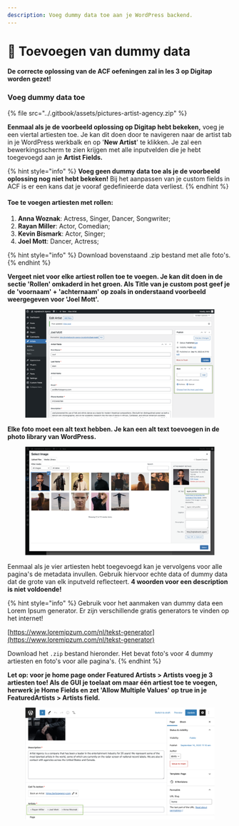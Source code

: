 ```yaml
---
description: Voeg dummy data toe aan je WordPress backend.
---
```


# 🔦 Toevoegen van dummy data

#### De correcte oplossing van de ACF oefeningen zal in les 3 op Digitap worden gezet!

### Voeg dummy data toe

{% file src="../.gitbook/assets/pictures-artist-agency.zip" %}

**Eenmaal als je de voorbeeld oplossing op Digitap hebt bekeken,** voeg je een viertal artiesten toe. Je kan dit doen door te navigeren naar de artist tab in je WordPress werkbalk en op '**New Artist**' te klikken. Je zal een bewerkingsscherm te zien krijgen met alle inputvelden die je hebt toegevoegd aan je **Artist Fields.**

{% hint style="info" %}
**Voeg geen dummy data toe als je de voorbeeld oplossing nog niet hebt bekeken!** Bij het aanpassen van je custom fields in ACF is er een kans dat je vooraf gedefinieerde data verliest.&#x20;
{% endhint %}

#### **Toe te voegen artiesten met rollen:**

1. **Anna Woznak**: Actress, Singer, Dancer, Songwriter;
2. **Rayan Miller**: Actor, Comedian;
3. **Kevin Bismark**: Actor, Singer;
4. **Joel Mott**: Dancer, Actress;

{% hint style="info" %}
Download bovenstaand .zip bestand met alle foto's.
{% endhint %}

**Vergeet niet voor elke artiest rollen toe te voegen. Je kan dit doen in de sectie 'Rollen' omkaderd in het groen. Als Title van je custom post geef je de 'voornaam' + 'achternaam' op zoals in onderstaand voorbeeld weergegeven voor 'Joel Mott'.**

<figure><img src="../.gitbook/assets/image (218).png" alt=""><figcaption></figcaption></figure>

**Elke foto moet een alt text hebben. Je kan een alt text toevoegen in de photo library van WordPress.**&#x20;

<figure><img src="../.gitbook/assets/image (209).png" alt=""><figcaption></figcaption></figure>

Eenmaal als je vier artiesten hebt toegevoegd kan je vervolgens voor alle pagina's de metadata invullen. Gebruik hiervoor echte data of dummy data dat de grote van elk inputveld reflecteert. **4 woorden voor een description is niet voldoende!**

{% hint style="info" %}
Gebruik voor het aanmaken van dummy data een Lorem Ipsum generator. Er zijn verschillende gratis generators te vinden op het internet!

[https://www.loremipzum.com/nl/tekst-generator](https://www.loremipzum.com/nl/tekst-generator)

Download het `.zip` bestand hieronder. Het bevat foto's voor 4 dummy artiesten en foto's voor alle pagina's.
{% endhint %}

**Let op: voor je home page onder Featured Artists > Artists voeg je 3 artiesten toe! Als de GUI je toelaat om maar één artiest toe te voegen, herwerk je Home Fields en zet 'Allow Multiple Values' op true in je FeaturedArtists > Artists field.**

<figure><img src="../.gitbook/assets/image (170).png" alt=""><figcaption></figcaption></figure>
